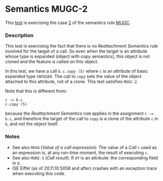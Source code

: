 # Semantics MUGC-2

This [test](.) is exercising the case [2](../Readme.md) of the semantics rule [MUGC](../../mugc/Readme.md).

### Description

This test is exercising the fact that there is no *Reattachment Semantics* rule involved for the target of a call. So even when the target is an attribute whose type is expanded (object with copy semantics), this object is not cloned and the feature is called on this object.

In this test, we have a call `b.c.copy (5)` where `c` is an attribute of basic expanded type `INTEGER`. The call to `copy` sets the value of the object attached to this attribute, not of a clone. This test satisfies `MUGC-2`.

Note that this is different from:

```
c := b.c
c.copy (5)
```

because the *Reattachment Semantics* rule applies in the assignment `c := b.c`, and therefore the target of the call to `copy` is a clone of the attribute `c` in `b`, and not the object itself.

### Notes

* See also `MUVA` (*Value of a call expression*): The value of a *Call* `c` used as an expression is, at any run-time moment, the result of executing `c`.
* See also `MURE-3` (*Call result*): If `df` is an attribute: the corresponding field in `O`.
* ISE Eiffel (as of 20.11.10.5058 and after) crashes with an exception trace when executing this code.
